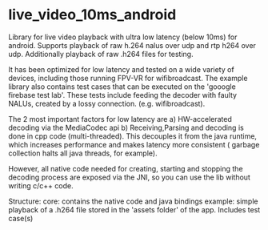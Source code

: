 # live_video_10ms_android

Library for live video playback with ultra low latency (below 10ms) for android.
Supports playback of raw h.264 nalus over udp and rtp h264 over udp.
Additionally playback of raw .h264 files for testing.

It has been optimized for low latency and tested on a wide variety of devices, including those running FPV-VR for wifibroadcast.
The example library also contains test cases that can be executed on the 'gooogle firebase test lab'. These tests include feeding
the decoder with faulty NALUs, created by a lossy connection. (e.g. wifibroadcast).

The 2 most important factors for low latency are
a) HW-accelerated decoding via the MediaCodec api
b) Receiving,Parsing and decoding is done in cpp code (multi-threaded). This decouples it from the java runtime, which increases performance and makes latency more consistent ( garbage collection halts all java threads, for example).

However, all native code needed for creating, starting and stopping the decoding process are exposed via the JNI, so you can use the lib
without writing c/c++ code.


Structure:
core: contains the native code and java bindings
example: simple playback of a .h264 file stored in the 'assets folder' of the app. Includes test case(s)


